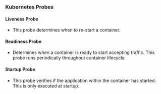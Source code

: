 ### Kubernetes Probes

#### Liveness Probe
- This probe determines when to re-start a container.

#### Readiness Probe
- Determines when a container is ready to start accepting traffic. This probe runs periodically throughout container lifecycle.

#### Startup Probe
- This probe verifies if the application within the container has started. This is only executed at startup.